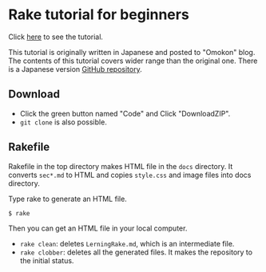 # Rake tutorial for beginners

Click [here](https://toshiocp.github.io/Rake-tutorial-for-beginners-en/LearningRake.html) to see the tutorial.

This tutorial is originally written in Japanese and posted to "Omokon" blog.
The contents of this tutorial covers wider range than the original one.
There is a Japanese version [GitHub repository](https://github.com/ToshioCP/Rake-tutorial-for-beginners-jp).

## Download

- Click the green button named "Code" and Click "DownloadZIP".
- `git clone` is also possible.

## Rakefile

Rakefile in the top directory makes HTML file in the `docs` directory.
It converts `sec*.md` to HTML and copies `style.css` and image files into docs directory.

Type rake to generate an HTML file.

```
$ rake
```

Then you can get an HTML file in your local computer.

- `rake clean`: deletes `LerningRake.md`, which is an intermediate file.
- `rake clobber`: deletes all the generated files.
It makes the repository to the initial status.
